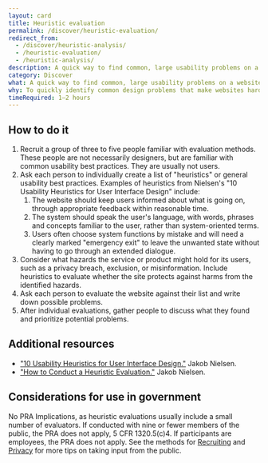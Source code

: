 ```yaml
---
layout: card
title: Heuristic evaluation
permalink: /discover/heuristic-evaluation/
redirect_from:
  - /discover/heuristic-analysis/
  - /heuristic-evaluation/
  - /heuristic-analysis/
description: A quick way to find common, large usability problems on a website.
category: Discover
what: A quick way to find common, large usability problems on a website.
why: To quickly identify common design problems that make websites hard to use without conducting more involved user research.
timeRequired: 1–2 hours
---
```


## How to do it

1. Recruit a group of three to five people familiar with evaluation methods. These people are not necessarily designers, but are familiar with common usability best practices. They are usually not users.
1. Ask each person to individually create a list of "heuristics" or general usability best practices. Examples of heuristics from Nielsen's "10 Usability Heuristics for User Interface Design" include:
    1.  The website should keep users informed about what is going on, through appropriate feedback within reasonable time.
    1.  The system should speak the user's language, with words, phrases and concepts familiar to the user, rather than system-oriented terms.
    1. Users often choose system functions by mistake and will need a clearly marked "emergency exit" to leave the unwanted state without having to go through an extended dialogue.
1. Consider what hazards the service or product might hold for its users, such as a privacy breach, exclusion, or misinformation. Include heuristics to evaluate whether the site protects against harms from the identified hazards.
1. Ask each person to evaluate the website against their list and write down possible problems.
1. After individual evaluations, gather people to discuss what they found and prioritize potential problems.

<section class="method--section method--section--additional-resources" markdown="1">

## Additional resources

- <a href="http://www.nngroup.com/articles/ten-usability-heuristics/" class="usa-link">"10 Usability Heuristics for User Interface Design."</a> Jakob Nielsen.
- <a href="http://www.nngroup.com/articles/how-to-conduct-a-heuristic-evaluation/" class="usa-link">"How to Conduct a Heuristic Evaluation."</a> Jakob Nielsen.
</section>

<section class="method--section method--section--government-considerations" markdown="1" >

## Considerations for use in government

No PRA Implications, as heuristic evaluations usually include a small number of evaluators. If conducted with nine or fewer members of the public, the PRA does not apply, 5 CFR 1320.5(c)4. If participants are employees, the PRA does not apply. See the methods for <a href="/fundamentals/recruiting/" class="usa-link">Recruiting</a> and <a href="/fundamentals/privacy/" class="usa-link">Privacy</a> for more tips on taking input from the public.
</section>
